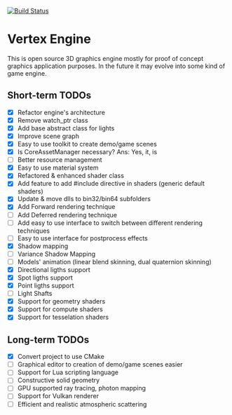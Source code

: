 [![Build Status](https://travis-ci.org/Shot511/VertexEngine.svg?branch=master)](https://travis-ci.org/Shot511/VertexEngine)

# Vertex Engine
This is open source 3D graphics engine mostly for proof of concept graphics application purposes. In the future it may evolve into some kind of game engine.

## Short-term TODOs
- [x] Refactor engine's architecture
- [x] Remove watch_ptr class
- [x] Add base abstract class for lights
- [x] Improve scene graph
- [x] Easy to use toolkit to create demo/game scenes
- [x] Is CoreAssetManager necessary? Ans: Yes, it, is
- [ ] Better resource management 
- [x] Easy to use material system
- [x] Refactored & enhanced shader class
- [x] Add feature to add #include directive in shaders (generic default shaders)
- [x] Update & move dlls to bin32/bin64 subfolders
- [x] Add Forward rendering technique
- [ ] Add Deferred rendering technique
- [ ] Add easy to use interface to switch between different rendering techniques
- [ ] Easy to use interface for postprocess effects
- [x] Shadow mapping
- [ ] Variance Shadow Mapping
- [ ] Models' animation (linear blend skinning, dual quaternion skinning)
- [x] Directional ligths support
- [x] Spot ligths support
- [x] Point ligths support
- [ ] Light Shafts
- [x] Support for geometry shaders
- [x] Support for compute shaders
- [x] Support for tesselation shaders

## Long-term TODOs
- [x] Convert project to use CMake
- [ ] Graphical editor to creation of demo/game scenes easier
- [ ] Support for Lua scripting language
- [ ] Constructive solid geometry
- [ ] GPU supported ray tracing, photon mapping
- [ ] Support for Vulkan renderer
- [ ] Efficient and realistic atmospheric scattering